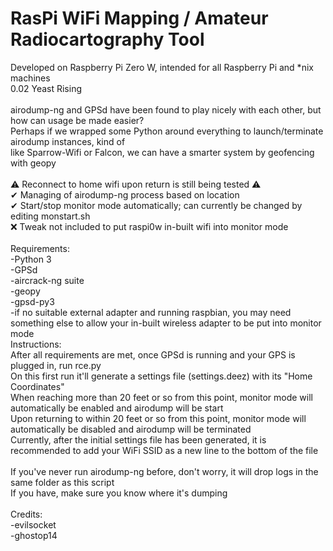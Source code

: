 # RasPi WiFi Mapping / Amateur Radiocartography Tool
Developed on Raspberry Pi Zero W, intended for all Raspberry Pi and \*nix machines <br>
0.02 Yeast Rising <br>
 <br>
airodump-ng and GPSd have been found to play nicely with each other, but how can usage be made easier? <br>
Perhaps if we wrapped some Python around everything to launch/terminate airodump instances, kind of <br>
like Sparrow-Wifi or Falcon, we can have a smarter system by geofencing with geopy <br>
 <br>
⚠ Reconnect to home wifi upon return is still being tested ⚠ <br>
✔ Managing of airodump-ng process based on location <br>
✔ Start/stop monitor mode automatically; can currently be changed by editing monstart.sh <br>
❌ Tweak not included to put raspi0w in-built wifi into monitor mode <br>
 <br>
Requirements: <br>
-Python 3 <br>
-GPSd <br>
-aircrack-ng suite <br>
-geopy <br>
-gpsd-py3 <br>
-if no suitable external adapter and running raspbian, you may need something else to allow your in-built wireless adapter to be put into monitor mode
 <br>
Instructions: <br>
After all requirements are met, once GPSd is running and your GPS is plugged in, run rce.py <br>
On this first run it'll generate a settings file (settings.deez) with its "Home Coordinates" <br>
When reaching more than 20 feet or so from this point, monitor mode will automatically be enabled and airodump will be start <br>
Upon returning to within 20 feet or so from this point, monitor mode will automatically be disabled and airodump will be terminated <br>
Currently, after the initial settings file has been generated, it is recommended to add your WiFi SSID as a new line to the bottom of the file <br>
 <br>
If you've never run airodump-ng before, don't worry, it will drop logs in the same folder as this script <br>
If you have, make sure you know where it's dumping <br>
 <br>
Credits: <br>
-evilsocket <br>
-ghostop14 <br>
